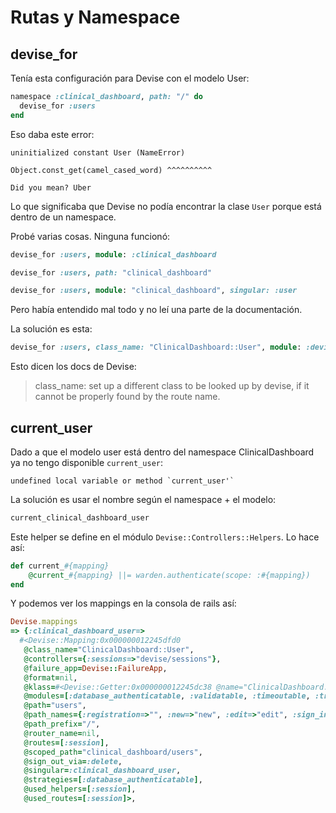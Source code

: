 # Rutas y Namespace

## devise_for

Tenía esta configuración para Devise con el modelo User:
```ruby
namespace :clinical_dashboard, path: "/" do
  devise_for :users
end
```

Eso daba este error:
```
uninitialized constant User (NameError)

Object.const_get(camel_cased_word) ^^^^^^^^^^

Did you mean? Uber
```

Lo que significaba que Devise no podía encontrar la clase `User` porque está dentro de un namespace.

Probé varias cosas. Ninguna funcionó:
```ruby
devise_for :users, module: :clinical_dashboard

devise_for :users, path: "clinical_dashboard"

devise_for :users, module: "clinical_dashboard", singular: :user
```

Pero había entendido mal todo y no leí una parte de la documentación.

La solución es esta:
```ruby
devise_for :users, class_name: "ClinicalDashboard::User", module: :devise
```

Esto dicen los docs de Devise:

> class_name: set up a different class to be looked up by devise, if it cannot be
  properly found by the route name.

## current_user

Dado a que el modelo user está dentro del namespace ClinicalDashboard ya no tengo disponible `current_user`:
```
undefined local variable or method `current_user'`
```

La solución es usar el nombre según el namespace + el modelo:
```ruby
current_clinical_dashboard_user
```

Este helper se define en el módulo `Devise::Controllers::Helpers`. Lo hace así:
```ruby
def current_#{mapping}
	@current_#{mapping} ||= warden.authenticate(scope: :#{mapping})
end
```

Y podemos ver los mappings en la consola de rails así:
```ruby
Devise.mappings
=> {:clinical_dashboard_user=>
  #<Devise::Mapping:0x000000012245dfd0
   @class_name="ClinicalDashboard::User",
   @controllers={:sessions=>"devise/sessions"},
   @failure_app=Devise::FailureApp,
   @format=nil,
   @klass=#<Devise::Getter:0x000000012245dc38 @name="ClinicalDashboard::User">,
   @modules=[:database_authenticatable, :validatable, :timeoutable, :trackable],
   @path="users",
   @path_names={:registration=>"", :new=>"new", :edit=>"edit", :sign_in=>"sign_in", :sign_out=>"sign_out"},
   @path_prefix="/",
   @router_name=nil,
   @routes=[:session],
   @scoped_path="clinical_dashboard/users",
   @sign_out_via=:delete,
   @singular=:clinical_dashboard_user,
   @strategies=[:database_authenticatable],
   @used_helpers=[:session],
   @used_routes=[:session]>,
```